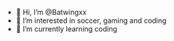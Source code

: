 - 👋 Hi, I’m @Batwingxx
- 👀 I’m interested in soccer, gaming and coding
- 🌱 I’m currently learning coding 
